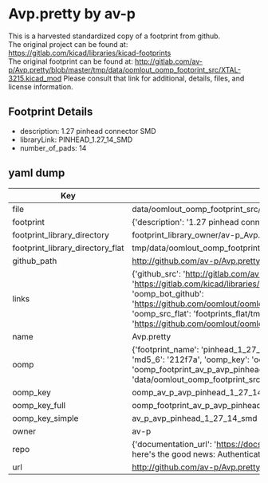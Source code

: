# Avp.pretty by av-p  
This is a harvested standardized copy of a footprint from github.  
The original project can be found at:  
https://gitlab.com/kicad/libraries/kicad-footprints  
The original footprint can be found at:
http://gitlab.com/av-p/Avp.pretty/blob/master/tmp/data/oomlout_oomp_footprint_src/XTAL-3215.kicad_mod
Please consult that link for additional, details, files, and license information.  
## Footprint Details
* description: 1.27 pinhead connector SMD  
* libraryLink: PINHEAD_1.27_14_SMD  
* number_of_pads: 14  
## yaml dump  
| Key | Value |  
| --- | --- |  
| file | data/oomlout_oomp_footprint_src/Avp.pretty/PINHEAD_1.27_14_SMD.kicad_mod |  
| footprint | {'description': '1.27 pinhead connector SMD', 'libraryLink': 'PINHEAD_1.27_14_SMD', 'number_of_pads': 14} |  
| footprint_library_directory | footprint_library_owner/av-p_Avp.pretty |  
| footprint_library_directory_flat | tmp/data/oomlout_oomp_footprint_src/footprints_flat/av_p_avp_pinhead_1_27_14_smd/working |  
| github_path | http://github.com/av-p/Avp.pretty/blob/master/tmp/data/oomlout_oomp_footprint_src/PINHEAD_1.27_14_SMD.kicad_mod |  
| links | {'github_src': 'http://gitlab.com/av-p/Avp.pretty/blob/master/tmp/data/oomlout_oomp_footprint_src/XTAL-3215.kicad_mod', 'github_src_repo': 'https://gitlab.com/kicad/libraries/kicad-footprints', 'oomp_bot': 'tmp/data/oomlout_oomp_footprint_src/footprints/av_p_avp_pinhead_1_27_14_smd/working', 'oomp_bot_github': 'https://github.com/oomlout/oomlout_oomp_footprint_bot/tree/main/tmp/data/oomlout_oomp_footprint_src/footprints/av_p_avp_pinhead_1_27_14_smd/working', 'oomp_src_flat': 'footprints_flat/tmp/data/oomlout_oomp_footprint_src/footprints_flat/av_p_avp_pinhead_1_27_14_smd/working', 'oomp_src_flat_github': 'https://github.com/oomlout/oomlout_oomp_footprint_src/tree/main/tmp/data/oomlout_oomp_footprint_src/footprints_flat/av_p_avp_pinhead_1_27_14_smd/working'} |  
| name | Avp.pretty |  
| oomp | {'footprint_name': 'pinhead_1_27_14_smd', 'library_name': 'avp', 'md5': '212f7abb34df8ff9453b84931d812f5f', 'md5_10': '212f7abb34', 'md5_5': '212f7', 'md5_6': '212f7a', 'oomp_key': 'oomp_av_p_avp_pinhead_1_27_14_smd', 'oomp_key_extra': 'oomp_footprint_av_p_avp_pinhead_1_27_14_smd', 'oomp_key_full': 'oomp_footprint_av_p_avp_pinhead_1_27_14_smd_212f7a', 'oomp_key_simple': 'av_p_avp_pinhead_1_27_14_smd', 'original_filename': 'data/oomlout_oomp_footprint_src/Avp.pretty/PINHEAD_1.27_14_SMD.kicad_mod', 'owner_name': 'av_p'} |  
| oomp_key | oomp_av_p_avp_pinhead_1_27_14_smd |  
| oomp_key_full | oomp_footprint_av_p_avp_pinhead_1_27_14_smd |  
| oomp_key_simple | av_p_avp_pinhead_1_27_14_smd |  
| owner | av-p |  
| repo | {'documentation_url': 'https://docs.github.com/rest/overview/resources-in-the-rest-api#rate-limiting', 'message': "API rate limit exceeded for 84.66.142.224. (But here's the good news: Authenticated requests get a higher rate limit. Check out the documentation for more details.)"} |  
| url | http://github.com/av-p/Avp.pretty |  

